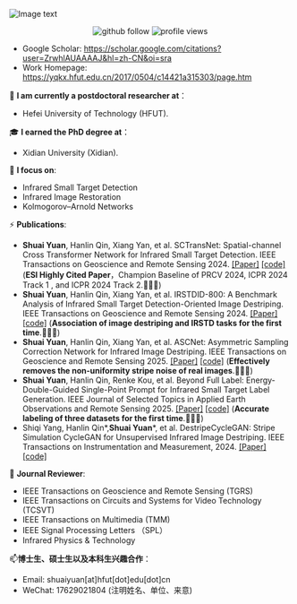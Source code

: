 ![Image text](https://github.com/xdFai/xdFai/blob/main/Git2.png)
<p align="center"> 
  <img src="https://img.shields.io/github/followers/xdFai?label=Followers" alt="github follow" />
  <img src="https://komarev.com/ghpvc/?username=xdFai" alt="profile views" /> 
</p>

<!--   <div align="center">
  <a href="https://github.com/xdFai">
  <img height="160em" src="https://github-readme-stats.vercel.app/api?username=xdFai&show_icons=true&theme=radical"/>
<!--   <img height="160em" src="https://github-readme-stats.vercel.app/api/top-langs/?username=xdFai&layout=compact"/>  ### Hello, I'm [Shuai Yuan (袁帅 in Chinese)]! 😎:-->
<!--  </div>-->
  

 - Google Scholar: https://scholar.google.com/citations?user=ZrwhlAUAAAAJ&hl=zh-CN&oi=sra
 - Work Homepage: https://yqkx.hfut.edu.cn/2017/0504/c14421a315303/page.htm

🌱 **I am currently a postdoctoral researcher at**：
 - Hefei University of Technology (HFUT).
   
🎓 **I earned the PhD degree at**：
 - Xidian University (Xidian).

🔭 **I focus on**: 
 - Infrared Small Target Detection
 - Infrared Image Restoration
 - Kolmogorov–Arnold Networks

⚡ **Publications**:
+ **Shuai Yuan**, Hanlin Qin, Xiang Yan, et al. SCTransNet: Spatial-channel Cross Transformer Network for Infrared Small Target Detection.
  IEEE Transactions on Geoscience and Remote Sensing 2024. [[Paper]](https://ieeexplore.ieee.org/document/10486932) [[code]](https://github.com/xdFai/SCTransNet)
  (**ESI Highly Cited Paper**，Champion Baseline of PRCV 2024, ICPR 2024 Track 1 , and ICPR 2024 Track 2.👋👋👋)
+ **Shuai Yuan**, Hanlin Qin, Xiang Yan, et al. IRSTDID-800: A Benchmark Analysis of Infrared Small Target Detection-Oriented Image Destriping.
  IEEE Transactions on Geoscience and Remote Sensing 2024. [[Paper]](https://ieeexplore.ieee.org/document/10695116) [[code]](https://github.com/xdFai/IRSTDID-800) (**Association of image destriping and IRSTD tasks for the first time**.👋👋👋)
+ **Shuai Yuan**, Hanlin Qin, Xiang Yan, et al. ASCNet: Asymmetric Sampling Correction Network for Infrared Image Destriping. IEEE Transactions on Geoscience and Remote Sensing 2025. [[Paper]](https://ieeexplore.ieee.org/document/10855453) [[code]](https://github.com/xdFai/ASCNet) (**Effectively removes the non-uniformity stripe noise of real images**.👋👋👋)
+ **Shuai Yuan**, Hanlin Qin, Renke Kou, et al. Beyond Full Label: Energy-Double-Guided Single-Point Prompt for Infrared Small Target Label Generation. IEEE Journal of Selected Topics in Applied Earth Observations and Remote Sensing 2025. [[Paper]](https://www.arxiv.org/abs/2408.08191) [[code]](https://github.com/xdFai/EDGSP) (**Accurate labeling of three datasets for the first time**.👋👋👋)
+ Shiqi Yang, Hanlin Qin*,**Shuai Yuan***, et al. DestripeCycleGAN: Stripe Simulation CycleGAN for Unsupervised Infrared Image Destriping.
  IEEE Transactions on Instrumentation and Measurement, 2024. [[Paper]](https://arxiv.org/abs/2402.09101) [[code]](https://github.com/xdFai/DestripeCycleGAN)

👯 **Journal Reviewer**:
+ IEEE Transactions on Geoscience and Remote Sensing (TGRS)
+ IEEE Transactions on Circuits and Systems for Video Technology (TCSVT)
+ IEEE Transactions on Multimedia (TMM)
+ IEEE Signal Processing Letters （SPL）
+ Infrared Physics & Technology

📫**博士生、硕士生以及本科生兴趣合作**：
 + Email: shuaiyuan[at]hfut[dot]edu[dot]cn
 + WeChat: 17629021804 (注明姓名、单位、来意)
